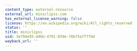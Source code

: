 ```yaml
---
content_type: external-resource
external_url: miniclipss.com
has_external_license_warning: false
license: https://en.wikipedia.org/wiki/All_rights_reserved
status: ''
title: miniclipss
uid: 3e794e95-d4bb-4791-859e-78b75a7f7f0d
wayback_url: ''
---
```

